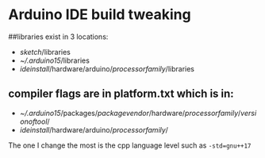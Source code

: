 # Arduino IDE build tweaking

##libraries exist in 3 locations:

* _sketch_/libraries
* _~/.arduino15_/libraries
* _ideinstall_/hardware/arduino/_processorfamily_/libraries

## compiler flags are in platform.txt which is in:
* _~/.arduino15_/packages/_packagevendor_/hardware/_processorfamily_/_versionoftool_/
* _ideinstall_/hardware/arduino/_processorfamily_/


The one I change the most is the cpp language level such as `-std=gnu++17`

